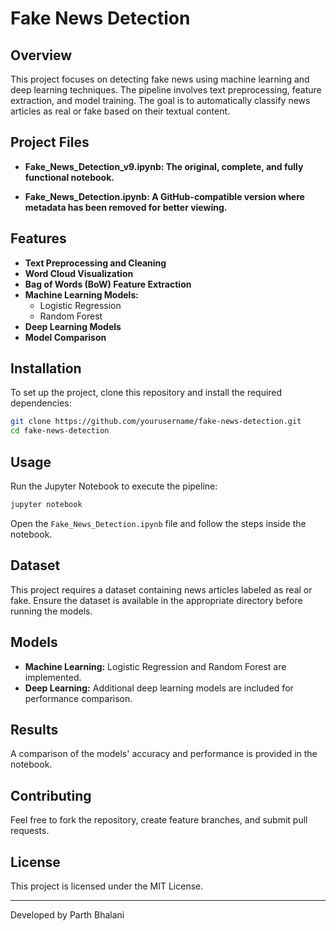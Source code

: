 # Fake News Detection

## Overview
This project focuses on detecting fake news using machine learning and deep learning techniques. The pipeline involves text preprocessing, feature extraction, and model training.
The goal is to automatically classify news articles as real or fake based on their textual content.

## Project Files
- **Fake_News_Detection_v9.ipynb: The original, complete, and fully functional notebook.**

- **Fake_News_Detection.ipynb: A GitHub-compatible version where metadata has been removed for better viewing.**

## Features
- **Text Preprocessing and Cleaning**
- **Word Cloud Visualization**
- **Bag of Words (BoW) Feature Extraction**
- **Machine Learning Models:**
  - Logistic Regression
  - Random Forest
- **Deep Learning Models**
- **Model Comparison**

## Installation
To set up the project, clone this repository and install the required dependencies:

```bash
git clone https://github.com/yourusername/fake-news-detection.git
cd fake-news-detection
```

## Usage
Run the Jupyter Notebook to execute the pipeline:

```bash
jupyter notebook
```

Open the `Fake_News_Detection.ipynb` file and follow the steps inside the notebook.

## Dataset
This project requires a dataset containing news articles labeled as real or fake. Ensure the dataset is available in the appropriate directory before running the models.

## Models
- **Machine Learning:** Logistic Regression and Random Forest are implemented.
- **Deep Learning:** Additional deep learning models are included for performance comparison.

## Results
A comparison of the models' accuracy and performance is provided in the notebook.

## Contributing
Feel free to fork the repository, create feature branches, and submit pull requests.

## License
This project is licensed under the MIT License.

---
Developed by Parth Bhalani

